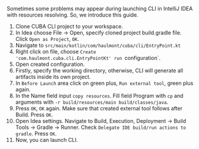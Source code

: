 Sometimes some problems may appear during launching CLI in IntelliJ IDEA with resources resolving. So, we introduce this guide.

1. Clone CUBA CLI project to your workspace.
2. In Idea choose File -> Open, specify cloned project build.gradle file. Click `Open as Project`, `OK`.
3. Navigate to `src/main/kotlin/com/haulmont/cuba/cli/EntryPoint.kt`
4. Right click on file, choose `Create 'com.haulmont.cuba.cli.EntryPointKt' run `configuration`.
5. Open created configuration.
6. Firstly, specify the working directory, otherwise, CLI will generate all artifacts inside its own project.
7. In `Before Launch` area click on green plus, `Run external tool`, green plus again.
8. In the Name field input `copy resources`. Fill field Program with `cp` and arguments with `-r build/resources/main build/classes/java`.
9. Press `OK`, `OK` again. Make sure that created external tool follows after Build. Press `OK`.
10. Open Idea settings. Navigate to Build, Execution, Deployment -> Build Tools -> Gradle -> Runner. Check `Delegate IDE build/run actions to gradle`. Press `OK`.
11. Now, you can launch CLI.